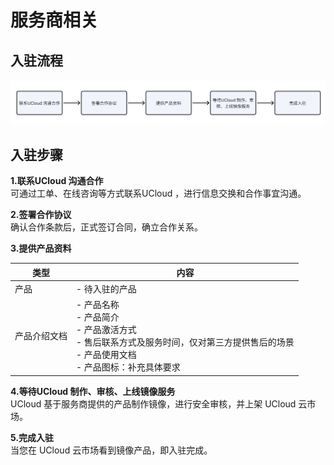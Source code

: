 <a name="Odrj7"></a>
# 服务商相关
<a name="dMPpy"></a>
## 入驻流程
![image.png](/images/image.png)
<a name="NfMY5"></a>
## 入驻步骤
**1.联系UCloud 沟通合作**<br />可通过工单、在线咨询等方式联系UCloud ，进行信息交换和合作事宜沟通。

**2.签署合作协议**<br />确认合作条款后，正式签订合同，确立合作关系。

**3.提供产品资料**

| 类型 | 内容 |
| --- | --- |
| 产品 | - 待入驻的产品<br /> |
| 产品介绍文档 | - 产品名称<br />- 产品简介<br />- 产品激活方式<br />- 售后联系方式及服务时间，仅对第三方提供售后的场景<br />- 产品使用文档<br />- 产品图标：补充具体要求<br /> |



**4.等待UCloud 制作、审核、上线镜像服务**<br />UCloud 基于服务商提供的产品制作镜像，进行安全审核，并上架 UCloud 云市场。

**5.完成入驻**<br />当您在 UCloud 云市场看到镜像产品，即入驻完成。
